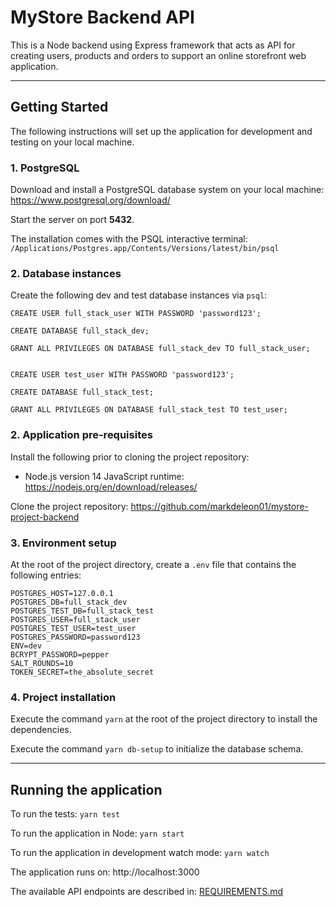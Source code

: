 # MyStore Backend API

This is a Node backend using Express framework that acts as API for creating users, products and orders to support an online storefront web application.

---

## Getting Started

The following instructions will set up the application for development and testing on your local machine.

### 1. PostgreSQL

Download and install a PostgreSQL database system on your local machine: https://www.postgresql.org/download/

Start the server on port **5432**.

The installation comes with the PSQL interactive terminal:
`/Applications/Postgres.app/Contents/Versions/latest/bin/psql`

### 2. Database instances

Create the following dev and test database instances via `psql`:

```
CREATE USER full_stack_user WITH PASSWORD 'password123';

CREATE DATABASE full_stack_dev;

GRANT ALL PRIVILEGES ON DATABASE full_stack_dev TO full_stack_user;


CREATE USER test_user WITH PASSWORD 'password123';

CREATE DATABASE full_stack_test;

GRANT ALL PRIVILEGES ON DATABASE full_stack_test TO test_user;
```

### 2. Application pre-requisites

Install the following prior to cloning the project repository:

- Node.js version 14 JavaScript runtime: https://nodejs.org/en/download/releases/

Clone the project repository: https://github.com/markdeleon01/mystore-project-backend

### 3. Environment setup

At the root of the project directory, create a `.env` file that contains the following entries:

```
POSTGRES_HOST=127.0.0.1
POSTGRES_DB=full_stack_dev
POSTGRES_TEST_DB=full_stack_test
POSTGRES_USER=full_stack_user
POSTGRES_TEST_USER=test_user
POSTGRES_PASSWORD=password123
ENV=dev
BCRYPT_PASSWORD=pepper
SALT_ROUNDS=10
TOKEN_SECRET=the_absolute_secret
```

### 4. Project installation

Execute the command `yarn` at the root of the project directory to install the dependencies.

Execute the command `yarn db-setup` to initialize the database schema.

---

## Running the application

To run the tests:
`yarn test`

To run the application in Node:
`yarn start`

To run the application in development watch mode:
`yarn watch`

The application runs on: http://localhost:3000

The available API endpoints are described in:  [REQUIREMENTS.md](https://github.com/markdeleon01/mystore-project-backend/blob/main/REQUIREMENTS.md)
